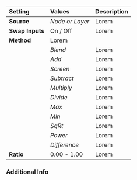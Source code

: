 | Setting         | Values          | Description |
| :-------------- | :-------------- | :---------- |
| **Source**      | *Node or Layer* | Lorem |
| **Swap Inputs** | On / Off | Lorem |
| **Method**      | Lorem     |
|                 | *Blend*         | Lorem |
|                 | *Add*           | Lorem |
|                 | *Screen*        | Lorem |
|                 | *Subtract*      | Lorem |
|                 | *Multiply*      | Lorem |
|                 | *Divide*        | Lorem |
|                 | *Max*           | Lorem |
|                 | *Min*           | Lorem |
|                 | *SqRt*          | Lorem |
|                 | *Power*         | Lorem |
|                 | *Difference*    | Lorem |
| **Ratio**       | 0.00 - 1.00     | Lorem |

### Additional Info

